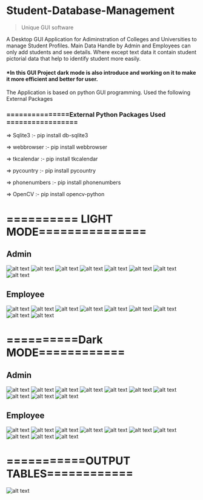 # Student-Database-Management
>Unique GUI software

A Desktop GUI Application for Adiminstration of Colleges and Universities to manage Student Profiles. Main Data Handle by Admin and Employees can only add students and see details. Where except text data it contain student pictorial data that help to identify student more easily.

#### *In this GUI Project dark mode is also introduce and working on it to make it more efficient and better for user.

The Application is based on python GUI programming. 
Used the following External Packages


### ===============External Python Packages Used =================

=> Sqlite3 :- pip install db-sqlite3

=> webbrowser :- pip install webbrowser

=> tkcalendar :- pip install tkcalendar

=> pycountry :- pip install pycountry

=> phonenumbers :- pip install phonenumbers

=> OpenCV :- pip install opencv-python



# ========== LIGHT MODE===============




##    Admin

![alt text](https://github.com/aj14799/Advanced-Student-Database-Management/blob/master/GUI%20OUTPUT/Screenshots/Screenshot%20(142).png)
![alt text](https://github.com/aj14799/Advanced-Student-Database-Management/blob/master/GUI%20OUTPUT/Screenshots/Screenshot%20(143).png)
![alt text](https://github.com/aj14799/Advanced-Student-Database-Management/blob/master/GUI%20OUTPUT/Screenshots/Screenshot%20(144).png)
![alt text](https://github.com/aj14799/Advanced-Student-Database-Management/blob/master/GUI%20OUTPUT/Screenshots/Screenshot%20(145).png)
![alt text](https://github.com/aj14799/Advanced-Student-Database-Management/blob/master/GUI%20OUTPUT/Screenshots/Screenshot%20(146).png)
![alt text](https://github.com/aj14799/Advanced-Student-Database-Management/blob/master/GUI%20OUTPUT/Screenshots/Screenshot%20(147).png)
![alt text](https://github.com/aj14799/Advanced-Student-Database-Management/blob/master/GUI%20OUTPUT/Screenshots/Screenshot%20(148).png)
![alt text](https://github.com/aj14799/Advanced-Student-Database-Management/blob/master/GUI%20OUTPUT/Screenshots/Screenshot%20(149).png)

## Employee


![alt text](https://github.com/aj14799/Advanced-Student-Database-Management/blob/master/GUI%20OUTPUT/Screenshots/Screenshot%20(111).png)
![alt text](https://github.com/aj14799/Advanced-Student-Database-Management/blob/master/GUI%20OUTPUT/Screenshots/Screenshot%20(112).png)
![alt text](https://github.com/aj14799/Advanced-Student-Database-Management/blob/master/GUI%20OUTPUT/Screenshots/Screenshot%20(113).png)
![alt text](https://github.com/aj14799/Advanced-Student-Database-Management/blob/master/GUI%20OUTPUT/Screenshots/Screenshot%20(114).png)
![alt text](https://github.com/aj14799/Advanced-Student-Database-Management/blob/master/GUI%20OUTPUT/Screenshots/Screenshot%20(115).png)
![alt text](https://github.com/aj14799/Advanced-Student-Database-Management/blob/master/GUI%20OUTPUT/Screenshots/Screenshot%20(116).png)
![alt text](https://github.com/aj14799/Advanced-Student-Database-Management/blob/master/GUI%20OUTPUT/Screenshots/Screenshot%20(117).png)
![alt text](https://github.com/aj14799/Advanced-Student-Database-Management/blob/master/GUI%20OUTPUT/Screenshots/Screenshot%20(118).png)
![alt text](https://github.com/aj14799/Advanced-Student-Database-Management/blob/master/GUI%20OUTPUT/Screenshots/Screenshot%20(119).png)



# ==========Dark MODE============



## Admin

![alt text](https://github.com/aj14799/Advanced-Student-Database-Management/blob/master/GUI%20OUTPUT/Screenshots/Screenshot%20(120).png)
![alt text](https://github.com/aj14799/Advanced-Student-Database-Management/blob/master/GUI%20OUTPUT/Screenshots/Screenshot%20(121).png)
![alt text](https://github.com/aj14799/Advanced-Student-Database-Management/blob/master/GUI%20OUTPUT/Screenshots/Screenshot%20(122).png)
![alt text](https://github.com/aj14799/Advanced-Student-Database-Management/blob/master/GUI%20OUTPUT/Screenshots/Screenshot%20(123).png)
![alt text](https://github.com/aj14799/Advanced-Student-Database-Management/blob/master/GUI%20OUTPUT/Screenshots/Screenshot%20(124).png)
![alt text](https://github.com/aj14799/Advanced-Student-Database-Management/blob/master/GUI%20OUTPUT/Screenshots/Screenshot%20(125).png)
![alt text](https://github.com/aj14799/Advanced-Student-Database-Management/blob/master/GUI%20OUTPUT/Screenshots/Screenshot%20(126).png)
![alt text](https://github.com/aj14799/Advanced-Student-Database-Management/blob/master/GUI%20OUTPUT/Screenshots/Screenshot%20(127).png)
![alt text](https://github.com/aj14799/Advanced-Student-Database-Management/blob/master/GUI%20OUTPUT/Screenshots/Screenshot%20(128).png)
![alt text](https://github.com/aj14799/Advanced-Student-Database-Management/blob/master/GUI%20OUTPUT/Screenshots/Screenshot%20(129).png)

## Employee

![alt text](https://github.com/aj14799/Advanced-Student-Database-Management/blob/master/GUI%20OUTPUT/Screenshots/Screenshot%20(132).png)
![alt text](https://github.com/aj14799/Advanced-Student-Database-Management/blob/master/GUI%20OUTPUT/Screenshots/Screenshot%20(133).png)
![alt text](https://github.com/aj14799/Advanced-Student-Database-Management/blob/master/GUI%20OUTPUT/Screenshots/Screenshot%20(134).png)
![alt text](https://github.com/aj14799/Advanced-Student-Database-Management/blob/master/GUI%20OUTPUT/Screenshots/Screenshot%20(135).png)
![alt text](https://github.com/aj14799/Advanced-Student-Database-Management/blob/master/GUI%20OUTPUT/Screenshots/Screenshot%20(136).png)
![alt text](https://github.com/aj14799/Advanced-Student-Database-Management/blob/master/GUI%20OUTPUT/Screenshots/Screenshot%20(137).png)
![alt text](https://github.com/aj14799/Advanced-Student-Database-Management/blob/master/GUI%20OUTPUT/Screenshots/Screenshot%20(138).png)
![alt text](https://github.com/aj14799/Advanced-Student-Database-Management/blob/master/GUI%20OUTPUT/Screenshots/Screenshot%20(139).png)
![alt text](https://github.com/aj14799/Advanced-Student-Database-Management/blob/master/GUI%20OUTPUT/Screenshots/Screenshot%20(140).png)
![alt text](https://github.com/aj14799/Advanced-Student-Database-Management/blob/master/GUI%20OUTPUT/Screenshots/Screenshot%20(141).png)




# ===========OUTPUT TABLES============





![alt text](https://github.com/aj14799/Advanced-Student-Database-Management/blob/master/GUI%20OUTPUT/Screenshots/Screenshot%20(150).png)
